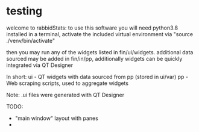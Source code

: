 # testing

welcome to rabbidStats:
to use this software you will need python3.8 installed
in a terminal, activate the included virtual environment via "source ./venv/bin/activate"

then you may run any of the widgets listed in fin/ui/widgets.
additional data sourced may be added in fin/in/pp, additionally  widgets can be quickly integrated via QT Designer

In short:
  ui - QT widgets with data sourced from pp (stored in ui/var)
  pp - Web scraping scripts, used to aggregate widgets 

Note:
  .ui files were generated with QT Designer 

TODO:
- "main window" layout with panes
- 
